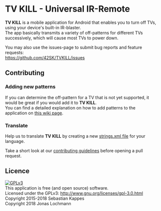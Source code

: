# TV KILL - Universal IR-Remote

**TV KILL** is a mobile application for Android that enables you to turn off TVs, using your device's built-in IR-blaster.  
The app basically transmits a variety of off-patterns for different TVs successively, which will cause most TVs to power down.

You may also use the issues-page to submit bug reports and feature requests:  
https://github.com/42SK/TVKILL/issues
## Contributing
### Adding new patterns
If you can determine the off-pattern for a TV that is not yet supported, it would be great if you would add it to **TV KILL**.  
You can find a detailed explanation on how to add patterns to the application on [this wiki page](https://github.com/42SK/TVKILL/wiki/How-to-add-IR-patterns-to-TV-KILL).
### Translate
Help us to translate **TV KILL** by creating a new [strings.xml file](https://github.com/42SK/TVKILL/blob/master/app/src/main/res/values/strings.xml) for your language.  

Take a short look at our [contributing guidelines](https://github.com/42SK/TVKILL/blob/master/CONTRIBUTING.md) before opening a pull request.

## Licence
[![GPLv3](https://gnu.org/graphics/gplv3-127x51.png)](https://www.gnu.org/licenses/gpl-3.0.html)  
This application is free (and open source) software.  
Licensed under the GPLv3: http://www.gnu.org/licenses/gpl-3.0.html  
Copyright 2015-2018 Sebastian Kappes  
Copyright 2018 Jonas Lochmann

